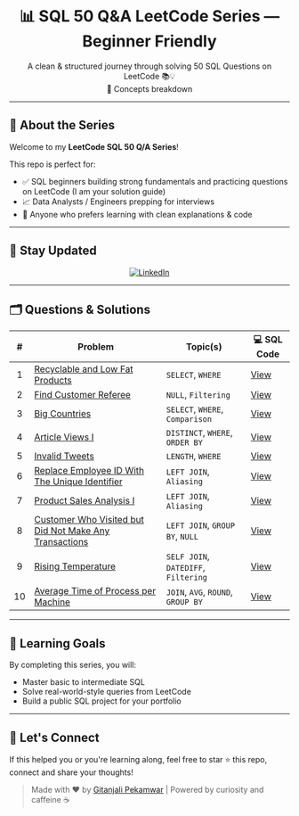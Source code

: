 <h1 align="center">📊 SQL 50 Q&A LeetCode Series — Beginner Friendly</h1>

<p align="center">
  A clean & structured journey through solving 50 SQL Questions on LeetCode 📚💡<br>
  🧠 Concepts breakdown
</p>

---

## 🎯 About the Series

Welcome to my **LeetCode SQL 50 Q/A Series**!

This repo is perfect for:
- ✅ SQL beginners building strong fundamentals and practicing questions on LeetCode (I am your solution guide)
- 📈 Data Analysts / Engineers prepping for interviews
- 🧪 Anyone who prefers learning with clean explanations & code

---

## 🔔 Stay Updated

<p align="center">
  <a href="https://www.linkedin.com/in/gitanjalipekamwar/" target="_blank">
    <img src="https://img.shields.io/badge/Connect%20on%20LinkedIn-0077B5?style=for-the-badge&logo=linkedin&logoColor=white" alt="LinkedIn" />
  </a>
</p>

---

## 🗂️ Questions & Solutions

| # | Problem | Topic(s) | 💻 SQL Code |
|:-:|---------|----------|-------------|
| 1 | [Recyclable and Low Fat Products](https://leetcode.com/problems/recyclable-and-low-fat-products/) | `SELECT`, `WHERE` | [View](https://github.com/GitanjaliPekamwar/LeetCode-SQL-50-Q-Series/blob/main/Solutions/Recyclable%20and%20Low%20Fat%20Products.sql) |
| 2 | [Find Customer Referee](https://leetcode.com/problems/find-customer-referee/) | `NULL`, `Filtering` | [View](https://github.com/GitanjaliPekamwar/LeetCode-SQL-50-Q-Series/blob/main/Solutions/584.Find%20Customer%20Referee.sql)
| 3 | [Big Countries](https://leetcode.com/problems/big-countries/) | `SELECT`, `WHERE`, `Comparison` | [View](https://github.com/GitanjaliPekamwar/LeetCode-SQL-50-Q-Series/blob/main/Solutions/595.%20Big%20Countries.sql) |
| 4 | [Article Views I](https://leetcode.com/problems/article-views-i/) | `DISTINCT`, `WHERE`, `ORDER BY` | [View](https://github.com/GitanjaliPekamwar/LeetCode-SQL-50-Q-Series/blob/main/Solutions/1148.%20Article%20Views%20I.sql) |
| 5 | [Invalid Tweets](https://leetcode.com/problems/invalid-tweets/) | `LENGTH`, `WHERE` | [View](https://github.com/GitanjaliPekamwar/LeetCode-SQL-50-Q-Series/blob/main/Solutions/1683.%20Invalid%20Tweets.sql) |
| 6 | [Replace Employee ID With The Unique Identifier](https://leetcode.com/problems/replace-employee-id-with-the-unique-identifier/) | `LEFT JOIN`, `Aliasing` | [View](https://github.com/GitanjaliPekamwar/LeetCode-SQL-50-Q-Series/blob/main/Solutions/1378.%20Replace%20Employee%20ID%20With%20The%20Unique%20Identifier.sql) |
| 7 | [Product Sales Analysis I](https://leetcode.com/problems/product-sales-analysis-i/) | `LEFT JOIN`, `Aliasing` | [View](https://github.com/GitanjaliPekamwar/LeetCode-SQL-50-Q-Series/blob/main/Solutions/1068.%20Product%20Sales%20Analysis%20I.sql) |
| 8 | [Customer Who Visited but Did Not Make Any Transactions](https://leetcode.com/problems/customer-who-visited-but-did-not-make-any-transactions/) | `LEFT JOIN`, `GROUP BY`, `NULL` | [View](https://github.com/GitanjaliPekamwar/LeetCode-SQL-50-Q-Series/blob/main/Solutions/Code%20Testcase%20Test%20Result%20Test%20Result%201581.%20Customer%20Who%20Visited%20but%20Did%20Not%20Make%20Any%20Transactions.sql) |
| 9 | [Rising Temperature](https://leetcode.com/problems/rising-temperature/) | `SELF JOIN`, `DATEDIFF`, `Filtering` | [View](https://github.com/GitanjaliPekamwar/LeetCode-SQL-50-Q-Series/blob/main/Solutions/197.%20Rising%20Temperature.sql) |
| 10 | [Average Time of Process per Machine](https://leetcode.com/problems/average-time-of-process-per-machine/) | `JOIN`, `AVG`, `ROUND`, `GROUP BY` | [View](https://github.com/GitanjaliPekamwar/LeetCode-SQL-50-Q-Series/blob/main/Solutions/1661.%20Average%20Time%20of%20Process%20per%20Machine.sql) |

---

## 🧠 Learning Goals

By completing this series, you will:
- Master basic to intermediate SQL 
- Solve real-world-style queries from LeetCode
- Build a public SQL project for your portfolio

---

## 🚀 Let's Connect

If this helped you or you're learning along, feel free to star ⭐ this repo, connect and share your thoughts!

> Made with ❤️ by [Gitanjali Pekamwar](https://www.linkedin.com/in/gitanjalipekamwar) | Powered by curiosity and caffeine ☕  




